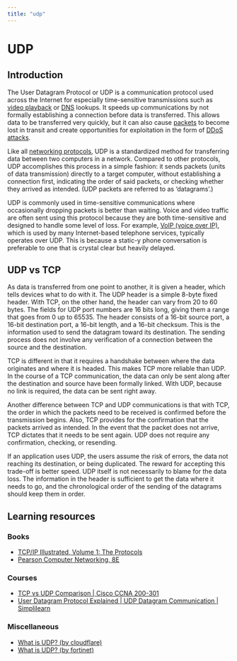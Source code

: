 ```yaml
---
title: "udp"
---
```


# UDP

## Introduction

The User Datagram Protocol or UDP is a communication protocol used  across the Internet for especially time-sensitive transmissions such as [video playback](https://www.cloudflare.com/learning/video/what-is-streaming/) or [DNS](https://www.cloudflare.com/learning/dns/what-is-dns/) lookups. It speeds up communications by not formally establishing a connection before data is transferred. This allows data to be  transferred very quickly, but it can also cause [packets](https://www.cloudflare.com/learning/network-layer/what-is-a-packet/) to become lost in transit and create opportunities for exploitation in the form of [DDoS attacks](https://www.cloudflare.com/learning/ddos/what-is-a-ddos-attack/).

Like all [networking protocols](https://www.cloudflare.com/learning/network-layer/what-is-a-protocol/), UDP is a standardized method for transferring data between two computers in a network. Compared to other protocols, UDP accomplishes  this process in a simple fashion: it sends packets (units of data  transmission) directly to a target computer, without establishing a  connection first, indicating the order of said packets, or checking  whether they arrived as intended. (UDP packets are referred to as  ‘datagrams’.)

UDP is commonly used in time-sensitive communications where  occasionally dropping packets is better than waiting. Voice and video  traffic are often sent using this protocol because they are both  time-sensitive and designed to handle some level of loss. For example, [VoIP (voice over IP)](https://www.cloudflare.com/learning/video/what-is-voip/), which is used by many Internet-based telephone services, typically  operates over UDP. This is because a static-y phone conversation is  preferable to one that is crystal clear but heavily delayed.



## UDP vs TCP

As data is transferred from one point to another, it is given a  header, which tells devices what to do with it. The UDP header is a  simple 8-byte fixed header. With TCP, on the other hand, the header can  vary from 20 to 60 bytes. The fields for UDP port numbers are 16 bits  long, giving them a range that goes from 0 up to 65535. The header  consists of a 16-bit source port, a 16-bit destination port, a 16-bit  length, and a 16-bit checksum. This is the information used to send the  datagram toward its destination. The sending process does not involve  any verification of a connection between the source and the destination.

TCP is different in that it requires a handshake between where the  data originates and where it is headed. This makes TCP more reliable  than UDP. In the course of a TCP communication, the data can only be  sent along after the destination and source have been formally linked.  With UDP, because no link is required, the data can be sent right away.

Another difference between TCP and UDP communications is that with  TCP, the order in which the packets need to be received is confirmed  before the transmission begins. Also, TCP provides for the confirmation  that the packets arrived as intended. In the event that the packet does  not arrive, TCP dictates that it needs to be sent again. UDP does not  require any confirmation, checking, or resending.

If an application uses UDP, the users assume the risk of errors, the  data not reaching its destination, or being duplicated. The reward for  accepting this trade-off is better speed. UDP itself is not necessarily  to blame for the data loss. The information in the header is sufficient  to get the data where it needs to go, and the chronological order of the sending of the datagrams should keep them in order. 

## Learning resources

### Books

- [TCP/IP Illustrated, Volume 1: The Protocols](https://a.co/d/f06tDW5)
- [Pearson Computer Networking, 8E](https://www.amazon.com/TCP-Guide-Comprehensive-Illustrated-Protocols/dp/159327047X)

### Courses

- [TCP vs UDP Comparison | Cisco CCNA 200-301](https://www.youtube.com/watch?v=cA9ZJdqzOoU&pp=ygUMd2hhdCBpcyB1ZHAg)
- [User Datagram Protocol Explained | UDP Datagram Communication | Simplilearn](https://youtu.be/HMKC3RSUuJg?si=8uLUUfjiDGJBG3YA)

### Miscellaneous

- [What is UDP? (by cloudflare)](https://www.cloudflare.com/learning/ddos/glossary/user-datagram-protocol-udp/)
- [What is UDP? (by fortinet)](https://www.fortinet.com/resources/cyberglossary/user-datagram-protocol-udp)